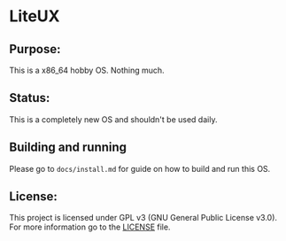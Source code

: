 # LiteUX

## Purpose:
This is a x86_64 hobby OS. Nothing much.

## Status:
This is a completely new OS and shouldn't be used daily.

## Building and running
Please go to ``docs/install.md`` for guide on how to build and run this OS.

## License:
This project is licensed under GPL v3 (GNU General Public License v3.0). For more information go to the [LICENSE](LICENSE) file.


